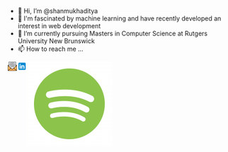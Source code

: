 - 👋 Hi, I’m @shanmukhaditya
- 👀 I'm fascinated by machine learning and have recently developed an interest in web development
- 🌱 I’m currently pursuing Masters in Computer Science at Rutgers University New Brunswick
- 📫 How to reach me ...

<a href="mailto:shanmukh.yenikapati@rutgers.edu">
  <img align="left" alt="Shanmukh's Email" width="22px" src="icons/icons8-email-64.png" />
</a>
<a href="https://www.linkedin.com/in/shanmukh-y/">
  <img align="left" alt="Shanmukh's LinkedIn" width="22px" src="icons/icons8-linkedin.svg" />
</a>
<a href="https://open.spotify.com/user/31kh74sohh7hekbvggeco2uukfu4?si=d6f42921ab08405e">
  <img align="left" alt="Shanmukh's Spotify" src="icons/icons8-spotify.gif" />
</a>

<!---
shanmukhaditya/shanmukhaditya is a ✨ special ✨ repository because its `README.md` (this file) appears on your GitHub profile.
You can click the Preview link to take a look at your changes.
--->
